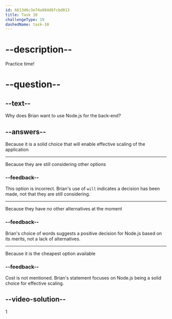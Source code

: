 ```yaml
---
id: 6613d6c3e74a984d6fcbd013
title: Task 10
challengeType: 19
dashedName: task-10
---
```


<!--
AUDIO REFERENCE:
Brian: Absolutely. And as for the back-end, I think we’ll use Node.js. It's a solid choice, and it will allow us to scale the application effectively.
-->

# --description--

Practice time!

# --question--

## --text--

Why does Brian want to use Node.js for the back-end?

## --answers--

Because it is a solid choice that will enable effective scaling of the application

---

Because they are still considering other options

### --feedback--

This option is incorrect. Brian's use of `will` indicates a decision has been made, not that they are still considering.

---

Because they have no other alternatives at the moment

### --feedback--

Brian's choice of words suggests a positive decision for Node.js based on its merits, not a lack of alternatives.

---

Because it is the cheapest option available

### --feedback--

Cost is not mentioned. Brian's statement focuses on Node.js being a solid choice for effective scaling.

## --video-solution--

1
